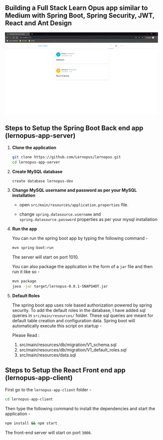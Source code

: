 ## Building a Full Stack Learn Opus app similar to Medium with Spring Boot, Spring Security, JWT, React and Ant Design

![App Screenshot](screenshot.png)

## Steps to Setup the Spring Boot Back end app (lernopus-app-server)

1. **Clone the application**

	```bash
	git clone https://github.com/Lernopus/lernopus.git
	cd lernopus-app-server
	```

2. **Create MySQL database**

	```bash
	create database lernopus-dev
	```

3. **Change MySQL username and password as per your MySQL installation**

	+ open `src/main/resources/application.properties` file.

	+ change `spring.datasource.username` and `spring.datasource.password` properties as per your mysql installation

4. **Run the app**

	You can run the spring boot app by typing the following command -

	```bash
	mvn spring-boot:run
	```

	The server will start on port 1010.

	You can also package the application in the form of a `jar` file and then run it like so -

	```bash
	mvn package
	java -jar target/lernopus-0.0.1-SNAPSHOT.jar
	```
5. **Default Roles**
	
	The spring boot app uses role based authorization powered by spring security. To add the default roles in the database, I have added sql queries in `src/main/resources/` folder. These sql queries are meant for default table creation and configuration data. Spring boot will automatically execute this script on startup -

	Please Read : 
	
	1. src/main/resources/db/migration/V1_schema.sql
	2. src/main/resources/db/migration/V1_default_roles.sql
	3. src/main/resources/data.sql

## Steps to Setup the React Front end app (lernopus-app-client)

First go to the `lernopus-app-client` folder -

```bash
cd lernopus-app-client
```

Then type the following command to install the dependencies and start the application -

```bash
npm install && npm start
```

The front-end server will start on port `3000`.
